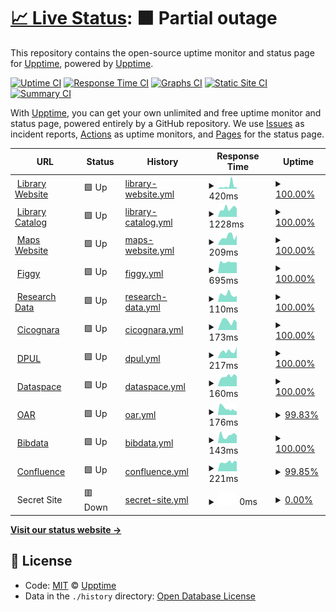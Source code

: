 # [📈 Live Status](https://demo.upptime.js.org): <!--live status--> **🟧 Partial outage**

This repository contains the open-source uptime monitor and status page for [Upptime](https://upptime.js.org), powered by [Upptime](https://github.com/upptime/upptime).

[![Uptime CI](https://github.com/koj-co/upptime/workflows/Uptime%20CI/badge.svg)](https://github.com/koj-co/upptime/actions?query=workflow%3A%22Uptime+CI%22)
[![Response Time CI](https://github.com/koj-co/upptime/workflows/Response%20Time%20CI/badge.svg)](https://github.com/koj-co/upptime/actions?query=workflow%3A%22Response+Time+CI%22)
[![Graphs CI](https://github.com/koj-co/upptime/workflows/Graphs%20CI/badge.svg)](https://github.com/koj-co/upptime/actions?query=workflow%3A%22Graphs+CI%22)
[![Static Site CI](https://github.com/koj-co/upptime/workflows/Static%20Site%20CI/badge.svg)](https://github.com/koj-co/upptime/actions?query=workflow%3A%22Static+Site+CI%22)
[![Summary CI](https://github.com/koj-co/upptime/workflows/Summary%20CI/badge.svg)](https://github.com/koj-co/upptime/actions?query=workflow%3A%22Summary+CI%22)

With [Upptime](https://upptime.js.org), you can get your own unlimited and free uptime monitor and status page, powered entirely by a GitHub repository. We use [Issues](https://github.com/upptime/upptime/issues) as incident reports, [Actions](https://github.com/upptime/upptime/actions) as uptime monitors, and [Pages](https://demo.upptime.js.org) for the status page.

<!--start: status pages-->
<!-- This summary is generated by Upptime (https://github.com/upptime/upptime) -->
<!-- Do not edit this manually, your changes will be overwritten -->
<!-- prettier-ignore -->
| URL | Status | History | Response Time | Uptime |
| --- | ------ | ------- | ------------- | ------ |
| <img alt="" src="https://favicons.githubusercontent.com/library.princeton.edu" height="13"> [Library Website](https://library.princeton.edu) | 🟩 Up | [library-website.yml](https://github.com/pulibrary/uptime/commits/HEAD/history/library-website.yml) | <details><summary><img alt="Response time graph" src="./graphs/library-website/response-time-week.png" height="20"> 420ms</summary><br><a href="https://pulibrary.github.io/history/library-website"><img alt="Response time 278" src="https://img.shields.io/endpoint?url=https%3A%2F%2Fraw.githubusercontent.com%2Fpulibrary%2Fuptime%2FHEAD%2Fapi%2Flibrary-website%2Fresponse-time.json"></a><br><a href="https://pulibrary.github.io/history/library-website"><img alt="24-hour response time 231" src="https://img.shields.io/endpoint?url=https%3A%2F%2Fraw.githubusercontent.com%2Fpulibrary%2Fuptime%2FHEAD%2Fapi%2Flibrary-website%2Fresponse-time-day.json"></a><br><a href="https://pulibrary.github.io/history/library-website"><img alt="7-day response time 420" src="https://img.shields.io/endpoint?url=https%3A%2F%2Fraw.githubusercontent.com%2Fpulibrary%2Fuptime%2FHEAD%2Fapi%2Flibrary-website%2Fresponse-time-week.json"></a><br><a href="https://pulibrary.github.io/history/library-website"><img alt="30-day response time 326" src="https://img.shields.io/endpoint?url=https%3A%2F%2Fraw.githubusercontent.com%2Fpulibrary%2Fuptime%2FHEAD%2Fapi%2Flibrary-website%2Fresponse-time-month.json"></a><br><a href="https://pulibrary.github.io/history/library-website"><img alt="1-year response time 278" src="https://img.shields.io/endpoint?url=https%3A%2F%2Fraw.githubusercontent.com%2Fpulibrary%2Fuptime%2FHEAD%2Fapi%2Flibrary-website%2Fresponse-time-year.json"></a></details> | <details><summary><a href="https://pulibrary.github.io/history/library-website">100.00%</a></summary><a href="https://pulibrary.github.io/history/library-website"><img alt="All-time uptime 100.00%" src="https://img.shields.io/endpoint?url=https%3A%2F%2Fraw.githubusercontent.com%2Fpulibrary%2Fuptime%2FHEAD%2Fapi%2Flibrary-website%2Fuptime.json"></a><br><a href="https://pulibrary.github.io/history/library-website"><img alt="24-hour uptime 100.00%" src="https://img.shields.io/endpoint?url=https%3A%2F%2Fraw.githubusercontent.com%2Fpulibrary%2Fuptime%2FHEAD%2Fapi%2Flibrary-website%2Fuptime-day.json"></a><br><a href="https://pulibrary.github.io/history/library-website"><img alt="7-day uptime 100.00%" src="https://img.shields.io/endpoint?url=https%3A%2F%2Fraw.githubusercontent.com%2Fpulibrary%2Fuptime%2FHEAD%2Fapi%2Flibrary-website%2Fuptime-week.json"></a><br><a href="https://pulibrary.github.io/history/library-website"><img alt="30-day uptime 100.00%" src="https://img.shields.io/endpoint?url=https%3A%2F%2Fraw.githubusercontent.com%2Fpulibrary%2Fuptime%2FHEAD%2Fapi%2Flibrary-website%2Fuptime-month.json"></a><br><a href="https://pulibrary.github.io/history/library-website"><img alt="1-year uptime 100.00%" src="https://img.shields.io/endpoint?url=https%3A%2F%2Fraw.githubusercontent.com%2Fpulibrary%2Fuptime%2FHEAD%2Fapi%2Flibrary-website%2Fuptime-year.json"></a></details>
| <img alt="" src="https://favicons.githubusercontent.com/catalog.princeton.edu" height="13"> [Library Catalog](https://catalog.princeton.edu) | 🟩 Up | [library-catalog.yml](https://github.com/pulibrary/uptime/commits/HEAD/history/library-catalog.yml) | <details><summary><img alt="Response time graph" src="./graphs/library-catalog/response-time-week.png" height="20"> 1228ms</summary><br><a href="https://pulibrary.github.io/history/library-catalog"><img alt="Response time 2222" src="https://img.shields.io/endpoint?url=https%3A%2F%2Fraw.githubusercontent.com%2Fpulibrary%2Fuptime%2FHEAD%2Fapi%2Flibrary-catalog%2Fresponse-time.json"></a><br><a href="https://pulibrary.github.io/history/library-catalog"><img alt="24-hour response time 1137" src="https://img.shields.io/endpoint?url=https%3A%2F%2Fraw.githubusercontent.com%2Fpulibrary%2Fuptime%2FHEAD%2Fapi%2Flibrary-catalog%2Fresponse-time-day.json"></a><br><a href="https://pulibrary.github.io/history/library-catalog"><img alt="7-day response time 1228" src="https://img.shields.io/endpoint?url=https%3A%2F%2Fraw.githubusercontent.com%2Fpulibrary%2Fuptime%2FHEAD%2Fapi%2Flibrary-catalog%2Fresponse-time-week.json"></a><br><a href="https://pulibrary.github.io/history/library-catalog"><img alt="30-day response time 2044" src="https://img.shields.io/endpoint?url=https%3A%2F%2Fraw.githubusercontent.com%2Fpulibrary%2Fuptime%2FHEAD%2Fapi%2Flibrary-catalog%2Fresponse-time-month.json"></a><br><a href="https://pulibrary.github.io/history/library-catalog"><img alt="1-year response time 2222" src="https://img.shields.io/endpoint?url=https%3A%2F%2Fraw.githubusercontent.com%2Fpulibrary%2Fuptime%2FHEAD%2Fapi%2Flibrary-catalog%2Fresponse-time-year.json"></a></details> | <details><summary><a href="https://pulibrary.github.io/history/library-catalog">100.00%</a></summary><a href="https://pulibrary.github.io/history/library-catalog"><img alt="All-time uptime 99.42%" src="https://img.shields.io/endpoint?url=https%3A%2F%2Fraw.githubusercontent.com%2Fpulibrary%2Fuptime%2FHEAD%2Fapi%2Flibrary-catalog%2Fuptime.json"></a><br><a href="https://pulibrary.github.io/history/library-catalog"><img alt="24-hour uptime 100.00%" src="https://img.shields.io/endpoint?url=https%3A%2F%2Fraw.githubusercontent.com%2Fpulibrary%2Fuptime%2FHEAD%2Fapi%2Flibrary-catalog%2Fuptime-day.json"></a><br><a href="https://pulibrary.github.io/history/library-catalog"><img alt="7-day uptime 100.00%" src="https://img.shields.io/endpoint?url=https%3A%2F%2Fraw.githubusercontent.com%2Fpulibrary%2Fuptime%2FHEAD%2Fapi%2Flibrary-catalog%2Fuptime-week.json"></a><br><a href="https://pulibrary.github.io/history/library-catalog"><img alt="30-day uptime 99.77%" src="https://img.shields.io/endpoint?url=https%3A%2F%2Fraw.githubusercontent.com%2Fpulibrary%2Fuptime%2FHEAD%2Fapi%2Flibrary-catalog%2Fuptime-month.json"></a><br><a href="https://pulibrary.github.io/history/library-catalog"><img alt="1-year uptime 99.42%" src="https://img.shields.io/endpoint?url=https%3A%2F%2Fraw.githubusercontent.com%2Fpulibrary%2Fuptime%2FHEAD%2Fapi%2Flibrary-catalog%2Fuptime-year.json"></a></details>
| <img alt="" src="https://favicons.githubusercontent.com/maps.princeton.edu" height="13"> [Maps Website](https://maps.princeton.edu) | 🟩 Up | [maps-website.yml](https://github.com/pulibrary/uptime/commits/HEAD/history/maps-website.yml) | <details><summary><img alt="Response time graph" src="./graphs/maps-website/response-time-week.png" height="20"> 209ms</summary><br><a href="https://pulibrary.github.io/history/maps-website"><img alt="Response time 797" src="https://img.shields.io/endpoint?url=https%3A%2F%2Fraw.githubusercontent.com%2Fpulibrary%2Fuptime%2FHEAD%2Fapi%2Fmaps-website%2Fresponse-time.json"></a><br><a href="https://pulibrary.github.io/history/maps-website"><img alt="24-hour response time 210" src="https://img.shields.io/endpoint?url=https%3A%2F%2Fraw.githubusercontent.com%2Fpulibrary%2Fuptime%2FHEAD%2Fapi%2Fmaps-website%2Fresponse-time-day.json"></a><br><a href="https://pulibrary.github.io/history/maps-website"><img alt="7-day response time 209" src="https://img.shields.io/endpoint?url=https%3A%2F%2Fraw.githubusercontent.com%2Fpulibrary%2Fuptime%2FHEAD%2Fapi%2Fmaps-website%2Fresponse-time-week.json"></a><br><a href="https://pulibrary.github.io/history/maps-website"><img alt="30-day response time 638" src="https://img.shields.io/endpoint?url=https%3A%2F%2Fraw.githubusercontent.com%2Fpulibrary%2Fuptime%2FHEAD%2Fapi%2Fmaps-website%2Fresponse-time-month.json"></a><br><a href="https://pulibrary.github.io/history/maps-website"><img alt="1-year response time 797" src="https://img.shields.io/endpoint?url=https%3A%2F%2Fraw.githubusercontent.com%2Fpulibrary%2Fuptime%2FHEAD%2Fapi%2Fmaps-website%2Fresponse-time-year.json"></a></details> | <details><summary><a href="https://pulibrary.github.io/history/maps-website">100.00%</a></summary><a href="https://pulibrary.github.io/history/maps-website"><img alt="All-time uptime 100.00%" src="https://img.shields.io/endpoint?url=https%3A%2F%2Fraw.githubusercontent.com%2Fpulibrary%2Fuptime%2FHEAD%2Fapi%2Fmaps-website%2Fuptime.json"></a><br><a href="https://pulibrary.github.io/history/maps-website"><img alt="24-hour uptime 100.00%" src="https://img.shields.io/endpoint?url=https%3A%2F%2Fraw.githubusercontent.com%2Fpulibrary%2Fuptime%2FHEAD%2Fapi%2Fmaps-website%2Fuptime-day.json"></a><br><a href="https://pulibrary.github.io/history/maps-website"><img alt="7-day uptime 100.00%" src="https://img.shields.io/endpoint?url=https%3A%2F%2Fraw.githubusercontent.com%2Fpulibrary%2Fuptime%2FHEAD%2Fapi%2Fmaps-website%2Fuptime-week.json"></a><br><a href="https://pulibrary.github.io/history/maps-website"><img alt="30-day uptime 100.00%" src="https://img.shields.io/endpoint?url=https%3A%2F%2Fraw.githubusercontent.com%2Fpulibrary%2Fuptime%2FHEAD%2Fapi%2Fmaps-website%2Fuptime-month.json"></a><br><a href="https://pulibrary.github.io/history/maps-website"><img alt="1-year uptime 100.00%" src="https://img.shields.io/endpoint?url=https%3A%2F%2Fraw.githubusercontent.com%2Fpulibrary%2Fuptime%2FHEAD%2Fapi%2Fmaps-website%2Fuptime-year.json"></a></details>
| <img alt="" src="https://favicons.githubusercontent.com/figgy.princeton.edu" height="13"> [Figgy](https://figgy.princeton.edu) | 🟩 Up | [figgy.yml](https://github.com/pulibrary/uptime/commits/HEAD/history/figgy.yml) | <details><summary><img alt="Response time graph" src="./graphs/figgy/response-time-week.png" height="20"> 695ms</summary><br><a href="https://pulibrary.github.io/history/figgy"><img alt="Response time 721" src="https://img.shields.io/endpoint?url=https%3A%2F%2Fraw.githubusercontent.com%2Fpulibrary%2Fuptime%2FHEAD%2Fapi%2Ffiggy%2Fresponse-time.json"></a><br><a href="https://pulibrary.github.io/history/figgy"><img alt="24-hour response time 798" src="https://img.shields.io/endpoint?url=https%3A%2F%2Fraw.githubusercontent.com%2Fpulibrary%2Fuptime%2FHEAD%2Fapi%2Ffiggy%2Fresponse-time-day.json"></a><br><a href="https://pulibrary.github.io/history/figgy"><img alt="7-day response time 695" src="https://img.shields.io/endpoint?url=https%3A%2F%2Fraw.githubusercontent.com%2Fpulibrary%2Fuptime%2FHEAD%2Fapi%2Ffiggy%2Fresponse-time-week.json"></a><br><a href="https://pulibrary.github.io/history/figgy"><img alt="30-day response time 702" src="https://img.shields.io/endpoint?url=https%3A%2F%2Fraw.githubusercontent.com%2Fpulibrary%2Fuptime%2FHEAD%2Fapi%2Ffiggy%2Fresponse-time-month.json"></a><br><a href="https://pulibrary.github.io/history/figgy"><img alt="1-year response time 721" src="https://img.shields.io/endpoint?url=https%3A%2F%2Fraw.githubusercontent.com%2Fpulibrary%2Fuptime%2FHEAD%2Fapi%2Ffiggy%2Fresponse-time-year.json"></a></details> | <details><summary><a href="https://pulibrary.github.io/history/figgy">100.00%</a></summary><a href="https://pulibrary.github.io/history/figgy"><img alt="All-time uptime 100.00%" src="https://img.shields.io/endpoint?url=https%3A%2F%2Fraw.githubusercontent.com%2Fpulibrary%2Fuptime%2FHEAD%2Fapi%2Ffiggy%2Fuptime.json"></a><br><a href="https://pulibrary.github.io/history/figgy"><img alt="24-hour uptime 100.00%" src="https://img.shields.io/endpoint?url=https%3A%2F%2Fraw.githubusercontent.com%2Fpulibrary%2Fuptime%2FHEAD%2Fapi%2Ffiggy%2Fuptime-day.json"></a><br><a href="https://pulibrary.github.io/history/figgy"><img alt="7-day uptime 100.00%" src="https://img.shields.io/endpoint?url=https%3A%2F%2Fraw.githubusercontent.com%2Fpulibrary%2Fuptime%2FHEAD%2Fapi%2Ffiggy%2Fuptime-week.json"></a><br><a href="https://pulibrary.github.io/history/figgy"><img alt="30-day uptime 100.00%" src="https://img.shields.io/endpoint?url=https%3A%2F%2Fraw.githubusercontent.com%2Fpulibrary%2Fuptime%2FHEAD%2Fapi%2Ffiggy%2Fuptime-month.json"></a><br><a href="https://pulibrary.github.io/history/figgy"><img alt="1-year uptime 100.00%" src="https://img.shields.io/endpoint?url=https%3A%2F%2Fraw.githubusercontent.com%2Fpulibrary%2Fuptime%2FHEAD%2Fapi%2Ffiggy%2Fuptime-year.json"></a></details>
| <img alt="" src="https://favicons.githubusercontent.com/researchdata.princeton.edu" height="13"> [Research Data](https://researchdata.princeton.edu) | 🟩 Up | [research-data.yml](https://github.com/pulibrary/uptime/commits/HEAD/history/research-data.yml) | <details><summary><img alt="Response time graph" src="./graphs/research-data/response-time-week.png" height="20"> 110ms</summary><br><a href="https://pulibrary.github.io/history/research-data"><img alt="Response time 314" src="https://img.shields.io/endpoint?url=https%3A%2F%2Fraw.githubusercontent.com%2Fpulibrary%2Fuptime%2FHEAD%2Fapi%2Fresearch-data%2Fresponse-time.json"></a><br><a href="https://pulibrary.github.io/history/research-data"><img alt="24-hour response time 157" src="https://img.shields.io/endpoint?url=https%3A%2F%2Fraw.githubusercontent.com%2Fpulibrary%2Fuptime%2FHEAD%2Fapi%2Fresearch-data%2Fresponse-time-day.json"></a><br><a href="https://pulibrary.github.io/history/research-data"><img alt="7-day response time 110" src="https://img.shields.io/endpoint?url=https%3A%2F%2Fraw.githubusercontent.com%2Fpulibrary%2Fuptime%2FHEAD%2Fapi%2Fresearch-data%2Fresponse-time-week.json"></a><br><a href="https://pulibrary.github.io/history/research-data"><img alt="30-day response time 270" src="https://img.shields.io/endpoint?url=https%3A%2F%2Fraw.githubusercontent.com%2Fpulibrary%2Fuptime%2FHEAD%2Fapi%2Fresearch-data%2Fresponse-time-month.json"></a><br><a href="https://pulibrary.github.io/history/research-data"><img alt="1-year response time 314" src="https://img.shields.io/endpoint?url=https%3A%2F%2Fraw.githubusercontent.com%2Fpulibrary%2Fuptime%2FHEAD%2Fapi%2Fresearch-data%2Fresponse-time-year.json"></a></details> | <details><summary><a href="https://pulibrary.github.io/history/research-data">100.00%</a></summary><a href="https://pulibrary.github.io/history/research-data"><img alt="All-time uptime 100.00%" src="https://img.shields.io/endpoint?url=https%3A%2F%2Fraw.githubusercontent.com%2Fpulibrary%2Fuptime%2FHEAD%2Fapi%2Fresearch-data%2Fuptime.json"></a><br><a href="https://pulibrary.github.io/history/research-data"><img alt="24-hour uptime 100.00%" src="https://img.shields.io/endpoint?url=https%3A%2F%2Fraw.githubusercontent.com%2Fpulibrary%2Fuptime%2FHEAD%2Fapi%2Fresearch-data%2Fuptime-day.json"></a><br><a href="https://pulibrary.github.io/history/research-data"><img alt="7-day uptime 100.00%" src="https://img.shields.io/endpoint?url=https%3A%2F%2Fraw.githubusercontent.com%2Fpulibrary%2Fuptime%2FHEAD%2Fapi%2Fresearch-data%2Fuptime-week.json"></a><br><a href="https://pulibrary.github.io/history/research-data"><img alt="30-day uptime 100.00%" src="https://img.shields.io/endpoint?url=https%3A%2F%2Fraw.githubusercontent.com%2Fpulibrary%2Fuptime%2FHEAD%2Fapi%2Fresearch-data%2Fuptime-month.json"></a><br><a href="https://pulibrary.github.io/history/research-data"><img alt="1-year uptime 100.00%" src="https://img.shields.io/endpoint?url=https%3A%2F%2Fraw.githubusercontent.com%2Fpulibrary%2Fuptime%2FHEAD%2Fapi%2Fresearch-data%2Fuptime-year.json"></a></details>
| <img alt="" src="https://favicons.githubusercontent.com/cicognara.org" height="13"> [Cicognara](https://cicognara.org) | 🟩 Up | [cicognara.yml](https://github.com/pulibrary/uptime/commits/HEAD/history/cicognara.yml) | <details><summary><img alt="Response time graph" src="./graphs/cicognara/response-time-week.png" height="20"> 173ms</summary><br><a href="https://pulibrary.github.io/history/cicognara"><img alt="Response time 183" src="https://img.shields.io/endpoint?url=https%3A%2F%2Fraw.githubusercontent.com%2Fpulibrary%2Fuptime%2FHEAD%2Fapi%2Fcicognara%2Fresponse-time.json"></a><br><a href="https://pulibrary.github.io/history/cicognara"><img alt="24-hour response time 154" src="https://img.shields.io/endpoint?url=https%3A%2F%2Fraw.githubusercontent.com%2Fpulibrary%2Fuptime%2FHEAD%2Fapi%2Fcicognara%2Fresponse-time-day.json"></a><br><a href="https://pulibrary.github.io/history/cicognara"><img alt="7-day response time 173" src="https://img.shields.io/endpoint?url=https%3A%2F%2Fraw.githubusercontent.com%2Fpulibrary%2Fuptime%2FHEAD%2Fapi%2Fcicognara%2Fresponse-time-week.json"></a><br><a href="https://pulibrary.github.io/history/cicognara"><img alt="30-day response time 210" src="https://img.shields.io/endpoint?url=https%3A%2F%2Fraw.githubusercontent.com%2Fpulibrary%2Fuptime%2FHEAD%2Fapi%2Fcicognara%2Fresponse-time-month.json"></a><br><a href="https://pulibrary.github.io/history/cicognara"><img alt="1-year response time 183" src="https://img.shields.io/endpoint?url=https%3A%2F%2Fraw.githubusercontent.com%2Fpulibrary%2Fuptime%2FHEAD%2Fapi%2Fcicognara%2Fresponse-time-year.json"></a></details> | <details><summary><a href="https://pulibrary.github.io/history/cicognara">100.00%</a></summary><a href="https://pulibrary.github.io/history/cicognara"><img alt="All-time uptime 100.00%" src="https://img.shields.io/endpoint?url=https%3A%2F%2Fraw.githubusercontent.com%2Fpulibrary%2Fuptime%2FHEAD%2Fapi%2Fcicognara%2Fuptime.json"></a><br><a href="https://pulibrary.github.io/history/cicognara"><img alt="24-hour uptime 100.00%" src="https://img.shields.io/endpoint?url=https%3A%2F%2Fraw.githubusercontent.com%2Fpulibrary%2Fuptime%2FHEAD%2Fapi%2Fcicognara%2Fuptime-day.json"></a><br><a href="https://pulibrary.github.io/history/cicognara"><img alt="7-day uptime 100.00%" src="https://img.shields.io/endpoint?url=https%3A%2F%2Fraw.githubusercontent.com%2Fpulibrary%2Fuptime%2FHEAD%2Fapi%2Fcicognara%2Fuptime-week.json"></a><br><a href="https://pulibrary.github.io/history/cicognara"><img alt="30-day uptime 100.00%" src="https://img.shields.io/endpoint?url=https%3A%2F%2Fraw.githubusercontent.com%2Fpulibrary%2Fuptime%2FHEAD%2Fapi%2Fcicognara%2Fuptime-month.json"></a><br><a href="https://pulibrary.github.io/history/cicognara"><img alt="1-year uptime 100.00%" src="https://img.shields.io/endpoint?url=https%3A%2F%2Fraw.githubusercontent.com%2Fpulibrary%2Fuptime%2FHEAD%2Fapi%2Fcicognara%2Fuptime-year.json"></a></details>
| <img alt="" src="https://favicons.githubusercontent.com/dpul.princeton.edu" height="13"> [DPUL](https://dpul.princeton.edu) | 🟩 Up | [dpul.yml](https://github.com/pulibrary/uptime/commits/HEAD/history/dpul.yml) | <details><summary><img alt="Response time graph" src="./graphs/dpul/response-time-week.png" height="20"> 217ms</summary><br><a href="https://pulibrary.github.io/history/dpul"><img alt="Response time 284" src="https://img.shields.io/endpoint?url=https%3A%2F%2Fraw.githubusercontent.com%2Fpulibrary%2Fuptime%2FHEAD%2Fapi%2Fdpul%2Fresponse-time.json"></a><br><a href="https://pulibrary.github.io/history/dpul"><img alt="24-hour response time 156" src="https://img.shields.io/endpoint?url=https%3A%2F%2Fraw.githubusercontent.com%2Fpulibrary%2Fuptime%2FHEAD%2Fapi%2Fdpul%2Fresponse-time-day.json"></a><br><a href="https://pulibrary.github.io/history/dpul"><img alt="7-day response time 217" src="https://img.shields.io/endpoint?url=https%3A%2F%2Fraw.githubusercontent.com%2Fpulibrary%2Fuptime%2FHEAD%2Fapi%2Fdpul%2Fresponse-time-week.json"></a><br><a href="https://pulibrary.github.io/history/dpul"><img alt="30-day response time 249" src="https://img.shields.io/endpoint?url=https%3A%2F%2Fraw.githubusercontent.com%2Fpulibrary%2Fuptime%2FHEAD%2Fapi%2Fdpul%2Fresponse-time-month.json"></a><br><a href="https://pulibrary.github.io/history/dpul"><img alt="1-year response time 284" src="https://img.shields.io/endpoint?url=https%3A%2F%2Fraw.githubusercontent.com%2Fpulibrary%2Fuptime%2FHEAD%2Fapi%2Fdpul%2Fresponse-time-year.json"></a></details> | <details><summary><a href="https://pulibrary.github.io/history/dpul">100.00%</a></summary><a href="https://pulibrary.github.io/history/dpul"><img alt="All-time uptime 100.00%" src="https://img.shields.io/endpoint?url=https%3A%2F%2Fraw.githubusercontent.com%2Fpulibrary%2Fuptime%2FHEAD%2Fapi%2Fdpul%2Fuptime.json"></a><br><a href="https://pulibrary.github.io/history/dpul"><img alt="24-hour uptime 100.00%" src="https://img.shields.io/endpoint?url=https%3A%2F%2Fraw.githubusercontent.com%2Fpulibrary%2Fuptime%2FHEAD%2Fapi%2Fdpul%2Fuptime-day.json"></a><br><a href="https://pulibrary.github.io/history/dpul"><img alt="7-day uptime 100.00%" src="https://img.shields.io/endpoint?url=https%3A%2F%2Fraw.githubusercontent.com%2Fpulibrary%2Fuptime%2FHEAD%2Fapi%2Fdpul%2Fuptime-week.json"></a><br><a href="https://pulibrary.github.io/history/dpul"><img alt="30-day uptime 100.00%" src="https://img.shields.io/endpoint?url=https%3A%2F%2Fraw.githubusercontent.com%2Fpulibrary%2Fuptime%2FHEAD%2Fapi%2Fdpul%2Fuptime-month.json"></a><br><a href="https://pulibrary.github.io/history/dpul"><img alt="1-year uptime 100.00%" src="https://img.shields.io/endpoint?url=https%3A%2F%2Fraw.githubusercontent.com%2Fpulibrary%2Fuptime%2FHEAD%2Fapi%2Fdpul%2Fuptime-year.json"></a></details>
| <img alt="" src="https://favicons.githubusercontent.com/dataspace.princeton.edu" height="13"> [Dataspace](https://dataspace.princeton.edu) | 🟩 Up | [dataspace.yml](https://github.com/pulibrary/uptime/commits/HEAD/history/dataspace.yml) | <details><summary><img alt="Response time graph" src="./graphs/dataspace/response-time-week.png" height="20"> 160ms</summary><br><a href="https://pulibrary.github.io/history/dataspace"><img alt="Response time 165" src="https://img.shields.io/endpoint?url=https%3A%2F%2Fraw.githubusercontent.com%2Fpulibrary%2Fuptime%2FHEAD%2Fapi%2Fdataspace%2Fresponse-time.json"></a><br><a href="https://pulibrary.github.io/history/dataspace"><img alt="24-hour response time 146" src="https://img.shields.io/endpoint?url=https%3A%2F%2Fraw.githubusercontent.com%2Fpulibrary%2Fuptime%2FHEAD%2Fapi%2Fdataspace%2Fresponse-time-day.json"></a><br><a href="https://pulibrary.github.io/history/dataspace"><img alt="7-day response time 160" src="https://img.shields.io/endpoint?url=https%3A%2F%2Fraw.githubusercontent.com%2Fpulibrary%2Fuptime%2FHEAD%2Fapi%2Fdataspace%2Fresponse-time-week.json"></a><br><a href="https://pulibrary.github.io/history/dataspace"><img alt="30-day response time 149" src="https://img.shields.io/endpoint?url=https%3A%2F%2Fraw.githubusercontent.com%2Fpulibrary%2Fuptime%2FHEAD%2Fapi%2Fdataspace%2Fresponse-time-month.json"></a><br><a href="https://pulibrary.github.io/history/dataspace"><img alt="1-year response time 165" src="https://img.shields.io/endpoint?url=https%3A%2F%2Fraw.githubusercontent.com%2Fpulibrary%2Fuptime%2FHEAD%2Fapi%2Fdataspace%2Fresponse-time-year.json"></a></details> | <details><summary><a href="https://pulibrary.github.io/history/dataspace">100.00%</a></summary><a href="https://pulibrary.github.io/history/dataspace"><img alt="All-time uptime 100.00%" src="https://img.shields.io/endpoint?url=https%3A%2F%2Fraw.githubusercontent.com%2Fpulibrary%2Fuptime%2FHEAD%2Fapi%2Fdataspace%2Fuptime.json"></a><br><a href="https://pulibrary.github.io/history/dataspace"><img alt="24-hour uptime 100.00%" src="https://img.shields.io/endpoint?url=https%3A%2F%2Fraw.githubusercontent.com%2Fpulibrary%2Fuptime%2FHEAD%2Fapi%2Fdataspace%2Fuptime-day.json"></a><br><a href="https://pulibrary.github.io/history/dataspace"><img alt="7-day uptime 100.00%" src="https://img.shields.io/endpoint?url=https%3A%2F%2Fraw.githubusercontent.com%2Fpulibrary%2Fuptime%2FHEAD%2Fapi%2Fdataspace%2Fuptime-week.json"></a><br><a href="https://pulibrary.github.io/history/dataspace"><img alt="30-day uptime 100.00%" src="https://img.shields.io/endpoint?url=https%3A%2F%2Fraw.githubusercontent.com%2Fpulibrary%2Fuptime%2FHEAD%2Fapi%2Fdataspace%2Fuptime-month.json"></a><br><a href="https://pulibrary.github.io/history/dataspace"><img alt="1-year uptime 100.00%" src="https://img.shields.io/endpoint?url=https%3A%2F%2Fraw.githubusercontent.com%2Fpulibrary%2Fuptime%2FHEAD%2Fapi%2Fdataspace%2Fuptime-year.json"></a></details>
| <img alt="" src="https://favicons.githubusercontent.com/oar.princeton.edu" height="13"> [OAR](https://oar.princeton.edu) | 🟩 Up | [oar.yml](https://github.com/pulibrary/uptime/commits/HEAD/history/oar.yml) | <details><summary><img alt="Response time graph" src="./graphs/oar/response-time-week.png" height="20"> 176ms</summary><br><a href="https://pulibrary.github.io/history/oar"><img alt="Response time 167" src="https://img.shields.io/endpoint?url=https%3A%2F%2Fraw.githubusercontent.com%2Fpulibrary%2Fuptime%2FHEAD%2Fapi%2Foar%2Fresponse-time.json"></a><br><a href="https://pulibrary.github.io/history/oar"><img alt="24-hour response time 129" src="https://img.shields.io/endpoint?url=https%3A%2F%2Fraw.githubusercontent.com%2Fpulibrary%2Fuptime%2FHEAD%2Fapi%2Foar%2Fresponse-time-day.json"></a><br><a href="https://pulibrary.github.io/history/oar"><img alt="7-day response time 176" src="https://img.shields.io/endpoint?url=https%3A%2F%2Fraw.githubusercontent.com%2Fpulibrary%2Fuptime%2FHEAD%2Fapi%2Foar%2Fresponse-time-week.json"></a><br><a href="https://pulibrary.github.io/history/oar"><img alt="30-day response time 174" src="https://img.shields.io/endpoint?url=https%3A%2F%2Fraw.githubusercontent.com%2Fpulibrary%2Fuptime%2FHEAD%2Fapi%2Foar%2Fresponse-time-month.json"></a><br><a href="https://pulibrary.github.io/history/oar"><img alt="1-year response time 167" src="https://img.shields.io/endpoint?url=https%3A%2F%2Fraw.githubusercontent.com%2Fpulibrary%2Fuptime%2FHEAD%2Fapi%2Foar%2Fresponse-time-year.json"></a></details> | <details><summary><a href="https://pulibrary.github.io/history/oar">99.83%</a></summary><a href="https://pulibrary.github.io/history/oar"><img alt="All-time uptime 97.27%" src="https://img.shields.io/endpoint?url=https%3A%2F%2Fraw.githubusercontent.com%2Fpulibrary%2Fuptime%2FHEAD%2Fapi%2Foar%2Fuptime.json"></a><br><a href="https://pulibrary.github.io/history/oar"><img alt="24-hour uptime 100.00%" src="https://img.shields.io/endpoint?url=https%3A%2F%2Fraw.githubusercontent.com%2Fpulibrary%2Fuptime%2FHEAD%2Fapi%2Foar%2Fuptime-day.json"></a><br><a href="https://pulibrary.github.io/history/oar"><img alt="7-day uptime 99.83%" src="https://img.shields.io/endpoint?url=https%3A%2F%2Fraw.githubusercontent.com%2Fpulibrary%2Fuptime%2FHEAD%2Fapi%2Foar%2Fuptime-week.json"></a><br><a href="https://pulibrary.github.io/history/oar"><img alt="30-day uptime 99.81%" src="https://img.shields.io/endpoint?url=https%3A%2F%2Fraw.githubusercontent.com%2Fpulibrary%2Fuptime%2FHEAD%2Fapi%2Foar%2Fuptime-month.json"></a><br><a href="https://pulibrary.github.io/history/oar"><img alt="1-year uptime 97.27%" src="https://img.shields.io/endpoint?url=https%3A%2F%2Fraw.githubusercontent.com%2Fpulibrary%2Fuptime%2FHEAD%2Fapi%2Foar%2Fuptime-year.json"></a></details>
| <img alt="" src="https://favicons.githubusercontent.com/bibdata.princeton.edu" height="13"> [Bibdata](https://bibdata.princeton.edu) | 🟩 Up | [bibdata.yml](https://github.com/pulibrary/uptime/commits/HEAD/history/bibdata.yml) | <details><summary><img alt="Response time graph" src="./graphs/bibdata/response-time-week.png" height="20"> 143ms</summary><br><a href="https://pulibrary.github.io/history/bibdata"><img alt="Response time 140" src="https://img.shields.io/endpoint?url=https%3A%2F%2Fraw.githubusercontent.com%2Fpulibrary%2Fuptime%2FHEAD%2Fapi%2Fbibdata%2Fresponse-time.json"></a><br><a href="https://pulibrary.github.io/history/bibdata"><img alt="24-hour response time 161" src="https://img.shields.io/endpoint?url=https%3A%2F%2Fraw.githubusercontent.com%2Fpulibrary%2Fuptime%2FHEAD%2Fapi%2Fbibdata%2Fresponse-time-day.json"></a><br><a href="https://pulibrary.github.io/history/bibdata"><img alt="7-day response time 143" src="https://img.shields.io/endpoint?url=https%3A%2F%2Fraw.githubusercontent.com%2Fpulibrary%2Fuptime%2FHEAD%2Fapi%2Fbibdata%2Fresponse-time-week.json"></a><br><a href="https://pulibrary.github.io/history/bibdata"><img alt="30-day response time 133" src="https://img.shields.io/endpoint?url=https%3A%2F%2Fraw.githubusercontent.com%2Fpulibrary%2Fuptime%2FHEAD%2Fapi%2Fbibdata%2Fresponse-time-month.json"></a><br><a href="https://pulibrary.github.io/history/bibdata"><img alt="1-year response time 140" src="https://img.shields.io/endpoint?url=https%3A%2F%2Fraw.githubusercontent.com%2Fpulibrary%2Fuptime%2FHEAD%2Fapi%2Fbibdata%2Fresponse-time-year.json"></a></details> | <details><summary><a href="https://pulibrary.github.io/history/bibdata">100.00%</a></summary><a href="https://pulibrary.github.io/history/bibdata"><img alt="All-time uptime 100.00%" src="https://img.shields.io/endpoint?url=https%3A%2F%2Fraw.githubusercontent.com%2Fpulibrary%2Fuptime%2FHEAD%2Fapi%2Fbibdata%2Fuptime.json"></a><br><a href="https://pulibrary.github.io/history/bibdata"><img alt="24-hour uptime 100.00%" src="https://img.shields.io/endpoint?url=https%3A%2F%2Fraw.githubusercontent.com%2Fpulibrary%2Fuptime%2FHEAD%2Fapi%2Fbibdata%2Fuptime-day.json"></a><br><a href="https://pulibrary.github.io/history/bibdata"><img alt="7-day uptime 100.00%" src="https://img.shields.io/endpoint?url=https%3A%2F%2Fraw.githubusercontent.com%2Fpulibrary%2Fuptime%2FHEAD%2Fapi%2Fbibdata%2Fuptime-week.json"></a><br><a href="https://pulibrary.github.io/history/bibdata"><img alt="30-day uptime 100.00%" src="https://img.shields.io/endpoint?url=https%3A%2F%2Fraw.githubusercontent.com%2Fpulibrary%2Fuptime%2FHEAD%2Fapi%2Fbibdata%2Fuptime-month.json"></a><br><a href="https://pulibrary.github.io/history/bibdata"><img alt="1-year uptime 100.00%" src="https://img.shields.io/endpoint?url=https%3A%2F%2Fraw.githubusercontent.com%2Fpulibrary%2Fuptime%2FHEAD%2Fapi%2Fbibdata%2Fuptime-year.json"></a></details>
| <img alt="" src="https://favicons.githubusercontent.com/lib-confluence.princeton.edu" height="13"> [Confluence](https://lib-confluence.princeton.edu) | 🟩 Up | [confluence.yml](https://github.com/pulibrary/uptime/commits/HEAD/history/confluence.yml) | <details><summary><img alt="Response time graph" src="./graphs/confluence/response-time-week.png" height="20"> 221ms</summary><br><a href="https://pulibrary.github.io/history/confluence"><img alt="Response time 1101" src="https://img.shields.io/endpoint?url=https%3A%2F%2Fraw.githubusercontent.com%2Fpulibrary%2Fuptime%2FHEAD%2Fapi%2Fconfluence%2Fresponse-time.json"></a><br><a href="https://pulibrary.github.io/history/confluence"><img alt="24-hour response time 259" src="https://img.shields.io/endpoint?url=https%3A%2F%2Fraw.githubusercontent.com%2Fpulibrary%2Fuptime%2FHEAD%2Fapi%2Fconfluence%2Fresponse-time-day.json"></a><br><a href="https://pulibrary.github.io/history/confluence"><img alt="7-day response time 221" src="https://img.shields.io/endpoint?url=https%3A%2F%2Fraw.githubusercontent.com%2Fpulibrary%2Fuptime%2FHEAD%2Fapi%2Fconfluence%2Fresponse-time-week.json"></a><br><a href="https://pulibrary.github.io/history/confluence"><img alt="30-day response time 222" src="https://img.shields.io/endpoint?url=https%3A%2F%2Fraw.githubusercontent.com%2Fpulibrary%2Fuptime%2FHEAD%2Fapi%2Fconfluence%2Fresponse-time-month.json"></a><br><a href="https://pulibrary.github.io/history/confluence"><img alt="1-year response time 1101" src="https://img.shields.io/endpoint?url=https%3A%2F%2Fraw.githubusercontent.com%2Fpulibrary%2Fuptime%2FHEAD%2Fapi%2Fconfluence%2Fresponse-time-year.json"></a></details> | <details><summary><a href="https://pulibrary.github.io/history/confluence">99.85%</a></summary><a href="https://pulibrary.github.io/history/confluence"><img alt="All-time uptime 96.96%" src="https://img.shields.io/endpoint?url=https%3A%2F%2Fraw.githubusercontent.com%2Fpulibrary%2Fuptime%2FHEAD%2Fapi%2Fconfluence%2Fuptime.json"></a><br><a href="https://pulibrary.github.io/history/confluence"><img alt="24-hour uptime 100.00%" src="https://img.shields.io/endpoint?url=https%3A%2F%2Fraw.githubusercontent.com%2Fpulibrary%2Fuptime%2FHEAD%2Fapi%2Fconfluence%2Fuptime-day.json"></a><br><a href="https://pulibrary.github.io/history/confluence"><img alt="7-day uptime 99.85%" src="https://img.shields.io/endpoint?url=https%3A%2F%2Fraw.githubusercontent.com%2Fpulibrary%2Fuptime%2FHEAD%2Fapi%2Fconfluence%2Fuptime-week.json"></a><br><a href="https://pulibrary.github.io/history/confluence"><img alt="30-day uptime 98.37%" src="https://img.shields.io/endpoint?url=https%3A%2F%2Fraw.githubusercontent.com%2Fpulibrary%2Fuptime%2FHEAD%2Fapi%2Fconfluence%2Fuptime-month.json"></a><br><a href="https://pulibrary.github.io/history/confluence"><img alt="1-year uptime 96.96%" src="https://img.shields.io/endpoint?url=https%3A%2F%2Fraw.githubusercontent.com%2Fpulibrary%2Fuptime%2FHEAD%2Fapi%2Fconfluence%2Fuptime-year.json"></a></details>
| <img alt="" src="https://favicons.githubusercontent.com/null" height="13"> Secret Site | 🟥 Down | [secret-site.yml](https://github.com/pulibrary/uptime/commits/HEAD/history/secret-site.yml) | <details><summary><img alt="Response time graph" src="./graphs/secret-site/response-time-week.png" height="20"> 0ms</summary><br><a href="https://pulibrary.github.io/history/secret-site"><img alt="Response time 0" src="https://img.shields.io/endpoint?url=https%3A%2F%2Fraw.githubusercontent.com%2Fpulibrary%2Fuptime%2FHEAD%2Fapi%2Fsecret-site%2Fresponse-time.json"></a><br><a href="https://pulibrary.github.io/history/secret-site"><img alt="24-hour response time 0" src="https://img.shields.io/endpoint?url=https%3A%2F%2Fraw.githubusercontent.com%2Fpulibrary%2Fuptime%2FHEAD%2Fapi%2Fsecret-site%2Fresponse-time-day.json"></a><br><a href="https://pulibrary.github.io/history/secret-site"><img alt="7-day response time 0" src="https://img.shields.io/endpoint?url=https%3A%2F%2Fraw.githubusercontent.com%2Fpulibrary%2Fuptime%2FHEAD%2Fapi%2Fsecret-site%2Fresponse-time-week.json"></a><br><a href="https://pulibrary.github.io/history/secret-site"><img alt="30-day response time 0" src="https://img.shields.io/endpoint?url=https%3A%2F%2Fraw.githubusercontent.com%2Fpulibrary%2Fuptime%2FHEAD%2Fapi%2Fsecret-site%2Fresponse-time-month.json"></a><br><a href="https://pulibrary.github.io/history/secret-site"><img alt="1-year response time 0" src="https://img.shields.io/endpoint?url=https%3A%2F%2Fraw.githubusercontent.com%2Fpulibrary%2Fuptime%2FHEAD%2Fapi%2Fsecret-site%2Fresponse-time-year.json"></a></details> | <details><summary><a href="https://pulibrary.github.io/history/secret-site">0.00%</a></summary><a href="https://pulibrary.github.io/history/secret-site"><img alt="All-time uptime 0.00%" src="https://img.shields.io/endpoint?url=https%3A%2F%2Fraw.githubusercontent.com%2Fpulibrary%2Fuptime%2FHEAD%2Fapi%2Fsecret-site%2Fuptime.json"></a><br><a href="https://pulibrary.github.io/history/secret-site"><img alt="24-hour uptime 0.00%" src="https://img.shields.io/endpoint?url=https%3A%2F%2Fraw.githubusercontent.com%2Fpulibrary%2Fuptime%2FHEAD%2Fapi%2Fsecret-site%2Fuptime-day.json"></a><br><a href="https://pulibrary.github.io/history/secret-site"><img alt="7-day uptime 0.00%" src="https://img.shields.io/endpoint?url=https%3A%2F%2Fraw.githubusercontent.com%2Fpulibrary%2Fuptime%2FHEAD%2Fapi%2Fsecret-site%2Fuptime-week.json"></a><br><a href="https://pulibrary.github.io/history/secret-site"><img alt="30-day uptime 0.00%" src="https://img.shields.io/endpoint?url=https%3A%2F%2Fraw.githubusercontent.com%2Fpulibrary%2Fuptime%2FHEAD%2Fapi%2Fsecret-site%2Fuptime-month.json"></a><br><a href="https://pulibrary.github.io/history/secret-site"><img alt="1-year uptime 0.00%" src="https://img.shields.io/endpoint?url=https%3A%2F%2Fraw.githubusercontent.com%2Fpulibrary%2Fuptime%2FHEAD%2Fapi%2Fsecret-site%2Fuptime-year.json"></a></details>

<!--end: status pages-->

[**Visit our status website →**](https://demo.upptime.js.org)

## 📄 License

- Code: [MIT](./LICENSE) © [Upptime](https://upptime.js.org)
- Data in the `./history` directory: [Open Database License](https://opendatacommons.org/licenses/odbl/1-0/)
